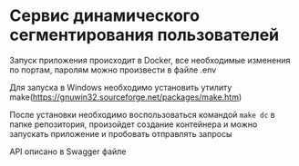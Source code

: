 # Сервис динамического сегментирования пользователей

Запуск приложения происходит в Docker, все необходимые изменения по портам, паролям можно произвести в файле .env

Для запуска в Windows необходимо установить утилиту make(https://gnuwin32.sourceforge.net/packages/make.htm)

После установки необходимо воспользоваться командой `make dc` в папке репозитория, произойдет создание контейнера и можно запускать приложение и пробовать отправлять запросы

API описано в Swagger файле